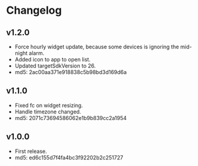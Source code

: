 Changelog
=========

v1.2.0
------
 - Force hourly widget update, because some devices is ignoring the mid-night alarm.
 - Added icon to app to open list.
 - Updated targetSdkVersion to 26.
 - md5: 2ac00aa371e918838c5b98bd3d169d6a

v1.1.0
------
 - Fixed fc on widget resizing.
 - Handle timezone changed.
 - md5: 2071c73694586062e1b9b839cc2a1954

v1.0.0
------
 - First release.
 - md5: ed6c155d7f4fa4bc3f92202b2c251727
